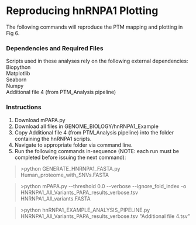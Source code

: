 
# Reproducing hnRNPA1 Plotting

The following commands will reproduce the PTM mapping and plotting in Fig 6.

### Dependencies and Required Files
Scripts used in these analyses rely on the following external dependencies:\
Biopython\
Matplotlib\
Seaborn\
Numpy\
Additional file 4 (from PTM_Analysis pipeline)

### Instructions
1. Download mPAPA.py
2. Download all files in GENOME_BIOLOGY/hnRNPA1_Example
3. Copy Additional file 4 (from PTM_Analysis pipeline) into the folder containing the hnRNPA1 scripts.
4. Navigate to appropriate folder via command line.
5. Run the following commands in-sequence (NOTE: each run must be completed before issuing the next command):

>\>python GENERATE_HNRNPA1_FASTA.py Human_proteome_with_SNVs.FASTA

>\>python mPAPA.py --threshold 0.0 --verbose --ignore_fold_index -o HNRNPA1_All_Variants_PAPA_results_verbose.tsv HNRNPA1_All_variants.FASTA

>\>python hnRNPA1_EXAMPLE_ANALYSIS_PIPELINE.py HNRNPA1_All_Variants_PAPA_results_verbose.tsv "Additional file 4.tsv"
